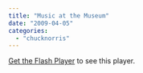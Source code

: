 ```yaml
---
title: "Music at the Museum"
date: "2009-04-05"
categories: 
  - "chucknorris"
---
```


[Get the Flash Player](http://www.macromedia.com/go/getflashplayer) to see this player.

<script type="text/javascript" src="http://www.aaronheld.com/wp-content/swfobject.js"></script>

<script type="text/javascript">// <![CDATA[ var s1 = new SWFObject("/wp-content/mediaplayer.swf","mediaplayer","320","240","8"); s1.addParam("allowfullscreen","true"); s1.addVariable("width","320"); s1.addVariable("height","240"); s1.addVariable("file","/wp-content/ptm-music.flv"); s1.write("container"); // ]]></script>
